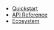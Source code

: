 <!-- docs/_sidebar.md -->

* [Quickstart](./README.md)
* [API Reference](./DOCUMENTATION.md)
* [Ecosystem](./ECOSYSTEM.md)